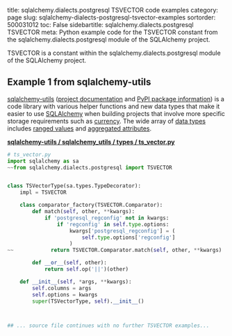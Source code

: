 title: sqlalchemy.dialects.postgresql TSVECTOR code examples
category: page
slug: sqlalchemy-dialects-postgresql-tsvector-examples
sortorder: 500031012
toc: False
sidebartitle: sqlalchemy.dialects.postgresql TSVECTOR
meta: Python example code for the TSVECTOR constant from the sqlalchemy.dialects.postgresql module of the SQLAlchemy project.


TSVECTOR is a constant within the sqlalchemy.dialects.postgresql module of the SQLAlchemy project.


## Example 1 from sqlalchemy-utils
[sqlalchemy-utils](https://github.com/kvesteri/sqlalchemy-utils)
([project documentation](https://sqlalchemy-utils.readthedocs.io/en/latest/)
and
[PyPI package information](https://pypi.org/project/SQLAlchemy-Utils/))
is a code library with various helper functions and new data types
that make it easier to use [SQLAlchemy](/sqlalchemy.html) when building
projects that involve more specific storage requirements such as
[currency](https://sqlalchemy-utils.readthedocs.io/en/latest/data_types.html#module-sqlalchemy_utils.types.currency).
The wide array of
[data types](https://sqlalchemy-utils.readthedocs.io/en/latest/data_types.html)
includes [ranged values](https://sqlalchemy-utils.readthedocs.io/en/latest/range_data_types.html)
and [aggregated attributes](https://sqlalchemy-utils.readthedocs.io/en/latest/aggregates.html).

[**sqlalchemy-utils / sqlalchemy_utils / types / ts_vector.py**](https://github.com/kvesteri/sqlalchemy-utils/blob/master/sqlalchemy_utils/types/ts_vector.py)

```python
# ts_vector.py
import sqlalchemy as sa
~~from sqlalchemy.dialects.postgresql import TSVECTOR


class TSVectorType(sa.types.TypeDecorator):
    impl = TSVECTOR

    class comparator_factory(TSVECTOR.Comparator):
        def match(self, other, **kwargs):
            if 'postgresql_regconfig' not in kwargs:
                if 'regconfig' in self.type.options:
                    kwargs['postgresql_regconfig'] = (
                        self.type.options['regconfig']
                    )
~~            return TSVECTOR.Comparator.match(self, other, **kwargs)

        def __or__(self, other):
            return self.op('||')(other)

    def __init__(self, *args, **kwargs):
        self.columns = args
        self.options = kwargs
        super(TSVectorType, self).__init__()



## ... source file continues with no further TSVECTOR examples...

```

